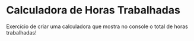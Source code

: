 # Calculadora de Horas Trabalhadas
Exercício de criar uma calculadora que mostra no console o total de horas trabalhadas!
